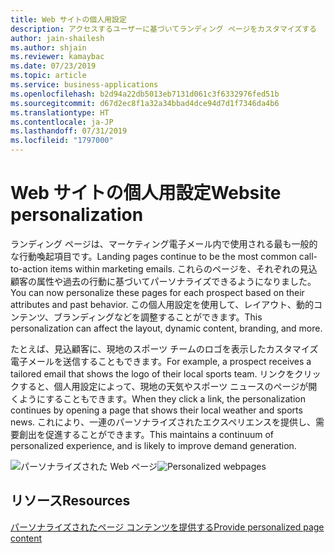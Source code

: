 ```yaml
---
title: Web サイトの個人用設定
description: アクセスするユーザーに基づいてランディング ページをカスタマイズする
author: jain-shailesh
ms.author: shjain
ms.reviewer: kamaybac
ms.date: 07/23/2019
ms.topic: article
ms.service: business-applications
ms.openlocfilehash: b2d94a22db5013eb7131d061c3f6332976fed51b
ms.sourcegitcommit: d67d2ec8f1a32a34bbad4dce94d7d1f7346da4b6
ms.translationtype: HT
ms.contentlocale: ja-JP
ms.lasthandoff: 07/31/2019
ms.locfileid: "1797000"
---
```

# <a name="website-personalization"></a><span data-ttu-id="b99ca-103">Web サイトの個人用設定</span><span class="sxs-lookup"><span data-stu-id="b99ca-103">Website personalization</span></span>

<span data-ttu-id="b99ca-104">ランディング ページは、マーケティング電子メール内で使用される最も一般的な行動喚起項目です。</span><span class="sxs-lookup"><span data-stu-id="b99ca-104">Landing pages continue to be the most common call-to-action items within marketing emails.</span></span> <span data-ttu-id="b99ca-105">これらのページを、それぞれの見込顧客の属性や過去の行動に基づいてパーソナライズできるようになりました。</span><span class="sxs-lookup"><span data-stu-id="b99ca-105">You can now personalize these pages for each prospect based on their attributes and past behavior.</span></span> <span data-ttu-id="b99ca-106">この個人用設定を使用して、レイアウト、動的コンテンツ、ブランディングなどを調整することができます。</span><span class="sxs-lookup"><span data-stu-id="b99ca-106">This personalization can affect the layout, dynamic content, branding, and more.</span></span>

<span data-ttu-id="b99ca-107">たとえば、見込顧客に、現地のスポーツ チームのロゴを表示したカスタマイズ電子メールを送信することもできます。</span><span class="sxs-lookup"><span data-stu-id="b99ca-107">For example, a prospect receives a tailored email that shows the logo of their local sports team.</span></span> <span data-ttu-id="b99ca-108">リンクをクリックすると、個人用設定によって、現地の天気やスポーツ ニュースのページが開くようにすることもできます。</span><span class="sxs-lookup"><span data-stu-id="b99ca-108">When they click a link, the personalization continues by opening a page that shows their local weather and sports news.</span></span> <span data-ttu-id="b99ca-109">これにより、一連のパーソナライズされたエクスペリエンスを提供し、需要創出を促進することができます。</span><span class="sxs-lookup"><span data-stu-id="b99ca-109">This maintains a continuum of personalized experience, and is likely to improve demand generation.</span></span>

<span data-ttu-id="b99ca-110">![パーソナライズされた Web ページ](media/PersonalizationLandingPages.png "パーソナライズされた Web ページ")</span><span class="sxs-lookup"><span data-stu-id="b99ca-110">![Personalized webpages](media/PersonalizationLandingPages.png "Personalized webpages")</span></span>

## <a name="resources"></a><span data-ttu-id="b99ca-111">リソース</span><span class="sxs-lookup"><span data-stu-id="b99ca-111">Resources</span></span>

[<span data-ttu-id="b99ca-112">パーソナライズされたページ コンテンツを提供する</span><span class="sxs-lookup"><span data-stu-id="b99ca-112">Provide personalized page content</span></span>](https://docs.microsoft.com/dynamics365/customer-engagement/marketing/personalized-page-content)